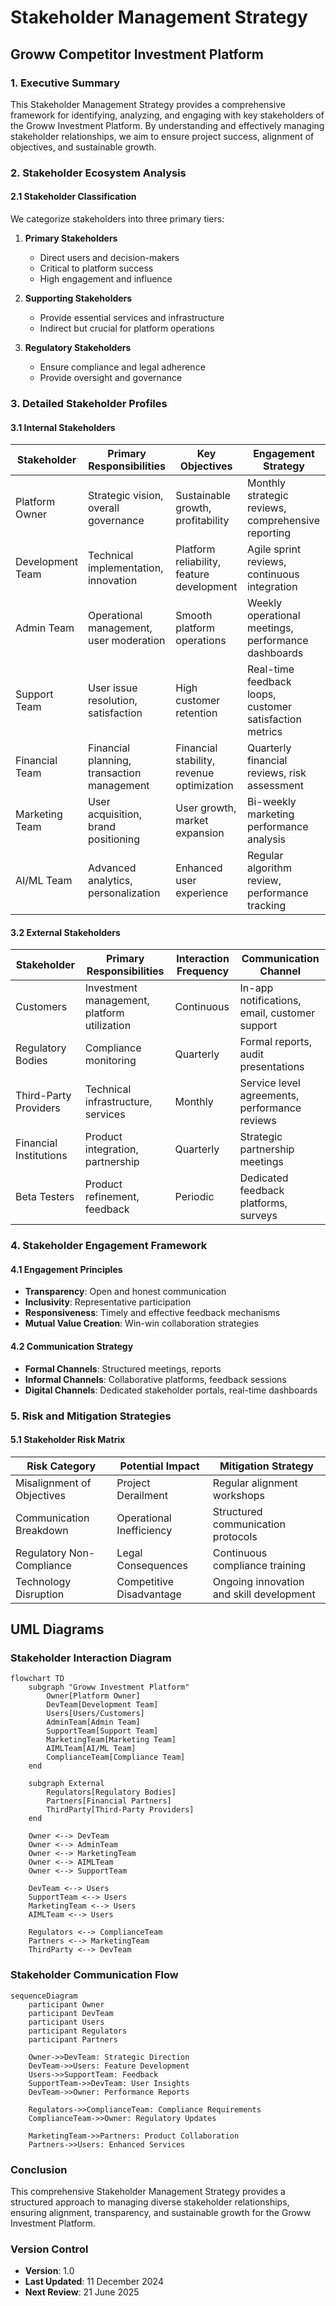 # Stakeholder Management Strategy
## Groww Competitor Investment Platform

### 1. Executive Summary
This Stakeholder Management Strategy provides a comprehensive framework for identifying, analyzing, and engaging with key stakeholders of the Groww Investment Platform. By understanding and effectively managing stakeholder relationships, we aim to ensure project success, alignment of objectives, and sustainable growth.

### 2. Stakeholder Ecosystem Analysis

#### 2.1 Stakeholder Classification
We categorize stakeholders into three primary tiers:

1. **Primary Stakeholders**
   - Direct users and decision-makers
   - Critical to platform success
   - High engagement and influence

2. **Supporting Stakeholders**
   - Provide essential services and infrastructure
   - Indirect but crucial for platform operations

3. **Regulatory Stakeholders**
   - Ensure compliance and legal adherence
   - Provide oversight and governance

### 3. Detailed Stakeholder Profiles

#### 3.1 Internal Stakeholders

| Stakeholder | Primary Responsibilities | Key Objectives | Engagement Strategy |
|-------------|-------------------------|---------------|---------------------|
| Platform Owner | Strategic vision, overall governance | Sustainable growth, profitability | Monthly strategic reviews, comprehensive reporting |
| Development Team | Technical implementation, innovation | Platform reliability, feature development | Agile sprint reviews, continuous integration |
| Admin Team | Operational management, user moderation | Smooth platform operations | Weekly operational meetings, performance dashboards |
| Support Team | User issue resolution, satisfaction | High customer retention | Real-time feedback loops, customer satisfaction metrics |
| Financial Team | Financial planning, transaction management | Financial stability, revenue optimization | Quarterly financial reviews, risk assessment |
| Marketing Team | User acquisition, brand positioning | User growth, market expansion | Bi-weekly marketing performance analysis |
| AI/ML Team | Advanced analytics, personalization | Enhanced user experience | Regular algorithm review, performance tracking |

#### 3.2 External Stakeholders

| Stakeholder | Primary Responsibilities | Interaction Frequency | Communication Channel |
|-------------|-------------------------|----------------------|----------------------|
| Customers | Investment management, platform utilization | Continuous | In-app notifications, email, customer support |
| Regulatory Bodies | Compliance monitoring | Quarterly | Formal reports, audit presentations |
| Third-Party Providers | Technical infrastructure, services | Monthly | Service level agreements, performance reviews |
| Financial Institutions | Product integration, partnership | Quarterly | Strategic partnership meetings |
| Beta Testers | Product refinement, feedback | Periodic | Dedicated feedback platforms, surveys |

### 4. Stakeholder Engagement Framework

#### 4.1 Engagement Principles
- **Transparency**: Open and honest communication
- **Inclusivity**: Representative participation
- **Responsiveness**: Timely and effective feedback mechanisms
- **Mutual Value Creation**: Win-win collaboration strategies

#### 4.2 Communication Strategy
- **Formal Channels**: Structured meetings, reports
- **Informal Channels**: Collaborative platforms, feedback sessions
- **Digital Channels**: Dedicated stakeholder portals, real-time dashboards

### 5. Risk and Mitigation Strategies

#### 5.1 Stakeholder Risk Matrix

| Risk Category | Potential Impact | Mitigation Strategy |
|--------------|-----------------|---------------------|
| Misalignment of Objectives | Project Derailment | Regular alignment workshops |
| Communication Breakdown | Operational Inefficiency | Structured communication protocols |
| Regulatory Non-Compliance | Legal Consequences | Continuous compliance training |
| Technology Disruption | Competitive Disadvantage | Ongoing innovation and skill development |

## UML Diagrams

### Stakeholder Interaction Diagram
```mermaid
flowchart TD
    subgraph "Groww Investment Platform"
        Owner[Platform Owner]
        DevTeam[Development Team]
        Users[Users/Customers]
        AdminTeam[Admin Team]
        SupportTeam[Support Team]
        MarketingTeam[Marketing Team]
        AIMLTeam[AI/ML Team]
        ComplianceTeam[Compliance Team]
    end

    subgraph External
        Regulators[Regulatory Bodies]
        Partners[Financial Partners]
        ThirdParty[Third-Party Providers]
    end

    Owner <--> DevTeam
    Owner <--> AdminTeam
    Owner <--> MarketingTeam
    Owner <--> AIMLTeam
    Owner <--> SupportTeam

    DevTeam <--> Users
    SupportTeam <--> Users
    MarketingTeam <--> Users
    AIMLTeam <--> Users

    Regulators <--> ComplianceTeam
    Partners <--> MarketingTeam
    ThirdParty <--> DevTeam
```

### Stakeholder Communication Flow
```mermaid
sequenceDiagram
    participant Owner
    participant DevTeam
    participant Users
    participant Regulators
    participant Partners

    Owner->>DevTeam: Strategic Direction
    DevTeam->>Users: Feature Development
    Users->>SupportTeam: Feedback
    SupportTeam->>DevTeam: User Insights
    DevTeam->>Owner: Performance Reports

    Regulators->>ComplianceTeam: Compliance Requirements
    ComplianceTeam->>Owner: Regulatory Updates
    
    MarketingTeam->>Partners: Product Collaboration
    Partners->>Users: Enhanced Services
```

### Conclusion
This comprehensive Stakeholder Management Strategy provides a structured approach to managing diverse stakeholder relationships, ensuring alignment, transparency, and sustainable growth for the Groww Investment Platform.

### Version Control
- **Version**: 1.0
- **Last Updated**: 11 December 2024
- **Next Review**: 21 June 2025
